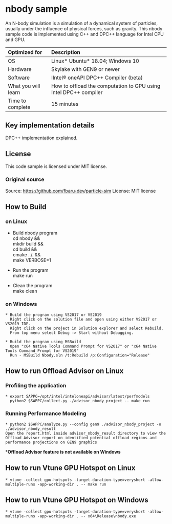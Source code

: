 # nbody sample
An N-body simulation is a simulation of a dynamical system of particles, usually under the influence of physical forces, such as gravity. This nbody sample code is implemented using C++ and DPC++ language for Intel CPU and GPU. 
  
| Optimized for                       | Description
|:---                               |:---
| OS                                | Linux* Ubuntu* 18.04; Windows 10
| Hardware                          | Skylake with GEN9 or newer
| Software                          | IIntel&reg; oneAPI DPC++ Compiler (beta) 
| What you will learn               | How to offload the computation to GPU using Intel DPC++ compiler
| Time to complete                  | 15 minutes

## Key implementation details 
DPC++ implementation explained. 

## License  
This code sample is licensed under MIT license. 

### Original source
Source: https://github.com/fbaru-dev/particle-sim 
License: MIT license 

## How to Build  

### on Linux  
   * Build nbody program  
    cd nbody &&  
    mkdir build &&  
    cd build &&  
    cmake ../. &&  
    make VERBOSE=1  

   * Run the program  
    make run  

   * Clean the program  
    make clean  

### on Windows
    * Build the program using VS2017 or VS2019
      Right click on the solution file and open using either VS2017 or VS2019 IDE.
      Right click on the project in Solution explorer and select Rebuild.
      From top menu select Debug -> Start without Debugging.

    * Build the program using MSBuild
      Open "x64 Native Tools Command Prompt for VS2017" or "x64 Native Tools Command Prompt for VS2019"
      Run - MSBuild Nbody.sln /t:Rebuild /p:Configuration="Release"

## How to run Offload Advisor on Linux

### Profiling the application
    * export SAPPC=/opt/intel/inteloneapi/advisor/latest/perfmodels
      python2 $SAPPC/collect.py ./advisor_nbody_project -- make run
      
### Running Performance Modeling
    * python2 $SAPPC/analyze.py --config gen9 ./advisor_nbody_project -o ./advisor_nbody_result
    Open the report.html inside advisor_nbody_result directory to view the Offload Advisor report on identified potential offload regions and performance projections on GEN9 graphics

***Offload Advisor feature is not available on Windows**

## How to run Vtune GPU Hotspot on Linux
    * vtune -collect gpu-hotspots -target-duration-type=veryshort -allow-multiple-runs -app-working-dir . -- make run

## How to run Vtune GPU Hotspot on Windows
    * vtune -collect gpu-hotspots -target-duration-type=veryshort -allow-multiple-runs -app-working-dir . -- x64\Release\nbody.exe